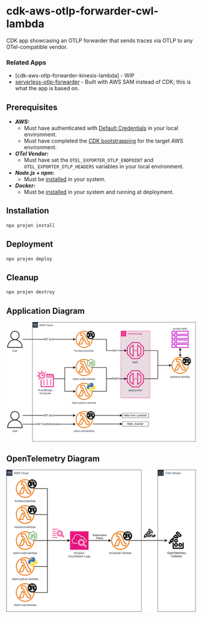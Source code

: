 # cdk-aws-otlp-forwarder-cwl-lambda

CDK app showcasing an OTLP forwarder that sends traces via OTLP to any OTel-compatible vendor.

### Related Apps

- [cdk-aws-otlp-forwarder-kinesis-lambda] - WIP
- [serverless-otlp-forwarder](https://github.com/dev7a/serverless-otlp-forwarder) - Built with AWS SAM instead of CDK; this is what the app is based on.

## Prerequisites

- **_AWS:_**
  - Must have authenticated with [Default Credentials](https://docs.aws.amazon.com/cdk/v2/guide/cli.html#cli_auth) in your local environment.
  - Must have completed the [CDK bootstrapping](https://docs.aws.amazon.com/cdk/v2/guide/bootstrapping.html) for the target AWS environment.
- **_OTel Vendor:_**
  - Must have set the `OTEL_EXPORTER_OTLP_ENDPOINT` and `OTEL_EXPORTER_OTLP_HEADERS` variables in your local environment.
- **_Node.js + npm:_**
  - Must be [installed](https://docs.npmjs.com/downloading-and-installing-node-js-and-npm) in your system.
- **_Docker:_**
  - Must be [installed](https://docs.docker.com/get-docker/) in your system and running at deployment.

## Installation

```sh
npx projen install
```

## Deployment

```sh
npx projen deploy
```

## Cleanup

```sh
npx projen destroy
```

## Application Diagram

![Application Diagram](./src/assets/app-diagram.svg)

## OpenTelemetry Diagram

![OpenTelemetry Diagram](./src/assets/otel-diagram.svg)

